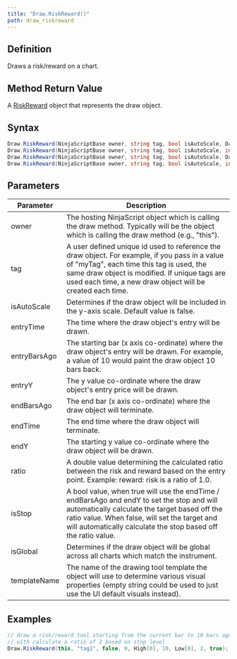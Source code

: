 ```yaml
---
title: "Draw.RiskReward()"
path: draw_riskreward
---
```


## Definition

Draws a risk/reward on a chart.

## Method Return Value

A [RiskReward](riskreward) object that represents the draw object.

## Syntax

```csharp
Draw.RiskReward(NinjaScriptBase owner, string tag, bool isAutoScale, DateTime entryTime, double entryY, DateTime endTime, double endY, double ratio, bool isStop)
Draw.RiskReward(NinjaScriptBase owner, string tag, bool isAutoScale, int entryBarsAgo , double entryY, int endBarsAgo, double endY, double ratio, bool isStop)
Draw.RiskReward(NinjaScriptBase owner, string tag, bool isAutoScale, DateTime entryTime, double entryY, DateTime endTime, double endY, double ratio, bool isStop, bool isGlobal, string templateName)
Draw.RiskReward(NinjaScriptBase owner, string tag, bool isAutoScale, int entryBarsAgo , double entryY, int endBarsAgo, double endY, double ratio, bool isStop, bool isGlobal, string templateName)
```

## Parameters

| Parameter       | Description |
|------------------|-------------|
| owner            | The hosting NinjaScript object which is calling the draw method. Typically will be the object which is calling the draw method (e.g., "this"). |
| tag              | A user defined unique id used to reference the draw object. For example, if you pass in a value of "myTag", each time this tag is used, the same draw object is modified. If unique tags are used each time, a new draw object will be created each time. |
| isAutoScale      | Determines if the draw object will be included in the y-axis scale. Default value is false. |
| entryTime        | The time where the draw object's entry will be drawn. |
| entryBarsAgo     | The starting bar (x axis co-ordinate) where the draw object's entry will be drawn. For example, a value of 10 would paint the draw object 10 bars back. |
| entryY          | The y value co-ordinate where the draw object's entry price will be drawn. |
| endBarsAgo       | The end bar (x axis co-ordinate) where the draw object will terminate. |
| endTime          | The end time where the draw object will terminate. |
| endY             | The starting y value co-ordinate where the draw object will be drawn. |
| ratio            | A double value determining the calculated ratio between the risk and reward based on the entry point. Example: reward: risk is a ratio of 1.0. |
| isStop           | A bool value, when true will use the endTime / endBarsAgo and endY to set the stop and will automatically calculate the target based off the ratio value. When false, will set the target and will automatically calculate the stop based off the ratio value. |
| isGlobal         | Determines if the draw object will be global across all charts which match the instrument. |
| templateName     | The name of the drawing tool template the object will use to determine various visual properties (empty string could be used to just use the UI default visuals instead). |

## Examples

```csharp
// draw a risk/reward tool starting from the current bar to 10 bars ago
// with calculate a ratio of 2 based on stop level
Draw.RiskReward(this, "tag1", false, 0, High[0], 10, Low[0], 2, true);
```
